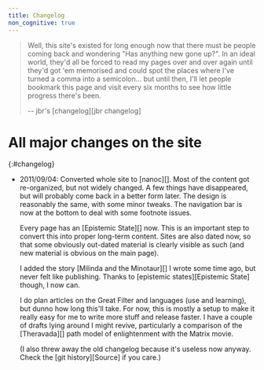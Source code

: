 ```yaml
---
title: Changelog
non_cognitive: true
---
```


> Well, this site's existed for long enough now that there must be people coming
> back and wondering "Has anything new gone up?". In an ideal world, they'd all
> be forced to read my pages over and over again until they'd got 'em memorised
> and could spot the places where I've turned a comma into a semicolon… but
> until then, I'll let people bookmark this page and visit every six months to
> see how little progress there's been.
>
> -- jbr's [changelog][jbr changelog]

All major changes on the site
=============================

{:#changelog}
- 2011/09/04: Converted whole site to [nanoc][]. Most of the content got
  re-organized, but not widely changed. A few things have disappeared, but will
  probably come back in a better form later. The design is reasonably the same,
  with some minor tweaks. The navigation bar is now at the bottom to deal with
  some footnote issues.

  Every page has an [Epistemic State][] now. This is an important step to
  convert this into proper long-term content. Sites are also dated now, so that
  some obviously out-dated material is clearly visible as such (and new material
  is obvious on the main page).
  
  I added the story [Milinda and the Minotaur][] I wrote some time ago, but
  never felt like publishing. Thanks to [epistemic states][Epistemic State]
  though, I now can.
  
  I do plan articles on the Great Filter and languages (use and learning), but
  dunno how long this'll take. For now, this is mostly a setup to make it really
  easy for me to write more stuff and release faster. I have a couple of drafts
  lying around I might revive, particularly a comparison of the [Theravada][]
  path model of enlightenment with the Matrix movie.
  
  (I also threw away the old changelog because it's useless now anyway. Check
  the [git history][Source] if you care.)
